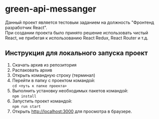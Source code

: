 # green-api-messanger 

Данный проект является тестовым заданием на должность "Фронтенд разработчик React".\
При создании проекта было принято решение использовать чистый React, не прибегая к использованию React Redux, React Router и т.д.

## Инструкция для локального запуска проект
1. Скачать архив из репозитория
2. Распаковать архив
3. Открыть командную строку (терминал)
4. Перейти в папку с проектом командой:\
   `cd <путь к папке проекта>`
5. Выполнить установку необходимых пакетов командой: \
    `npm install`
6. Запустить проект командой:\
  `npm run start`
7. Открыть [http://localhost:3000](http://localhost:3000) для просмотра в браузере.
